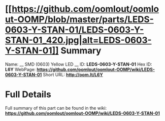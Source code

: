 
[[https://github.com/oomlout/oomlout-OOMP/blob/master/parts/LEDS-0603-Y-STAN-01/LEDS-0603-Y-STAN-01_420.jpg|alt=LEDS-0603-Y-STAN-01]] 
Summary
=================

Name: __ SMD (0603) Yellow LED __
ID: __LEDS-0603-Y-STAN-01__
Hex ID: __L6Y__
WebPage: __https://github.com/oomlout/oomlout-OOMP/wiki/LEDS-0603-Y-STAN-01__
Short URL: __http://oom.lt/L6Y__

Full Details
==========================
Full summary of this part can be found in the wiki:   
__https://github.com/oomlout/oomlout-OOMP/wiki/LEDS-0603-Y-STAN-01__   

